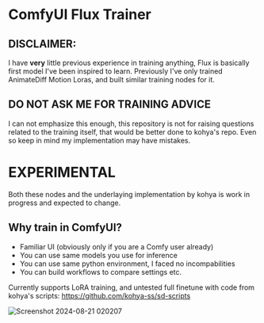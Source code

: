 # ComfyUI Flux Trainer

## DISCLAIMER:
I have **very** little previous experience in training anything, Flux is basically first model I've been inspired to learn. Previously I've only trained AnimateDiff Motion Loras, and built similar training nodes for it.

## DO NOT ASK ME FOR TRAINING ADVICE
I can not emphasize this enough, this repository is not for raising questions related to the training itself, that would be better done to kohya's repo. Even so keep in mind my implementation may have mistakes.

# EXPERIMENTAL
Both these nodes and the underlaying implementation by kohya is work in progress and expected to change. 

## Why train in ComfyUI?
- Familiar UI (obviously only if you are a Comfy user already)
- You can use same models you use for inference
- You can use same python environment, I faced no incompabilities
- You can build workflows to compare settings etc.

Currently supports LoRA training, and untested full finetune with code from kohya's scripts: https://github.com/kohya-ss/sd-scripts

![Screenshot 2024-08-21 020207](https://github.com/user-attachments/assets/1686b180-90c8-41d0-8c96-63e76ebc2475)

